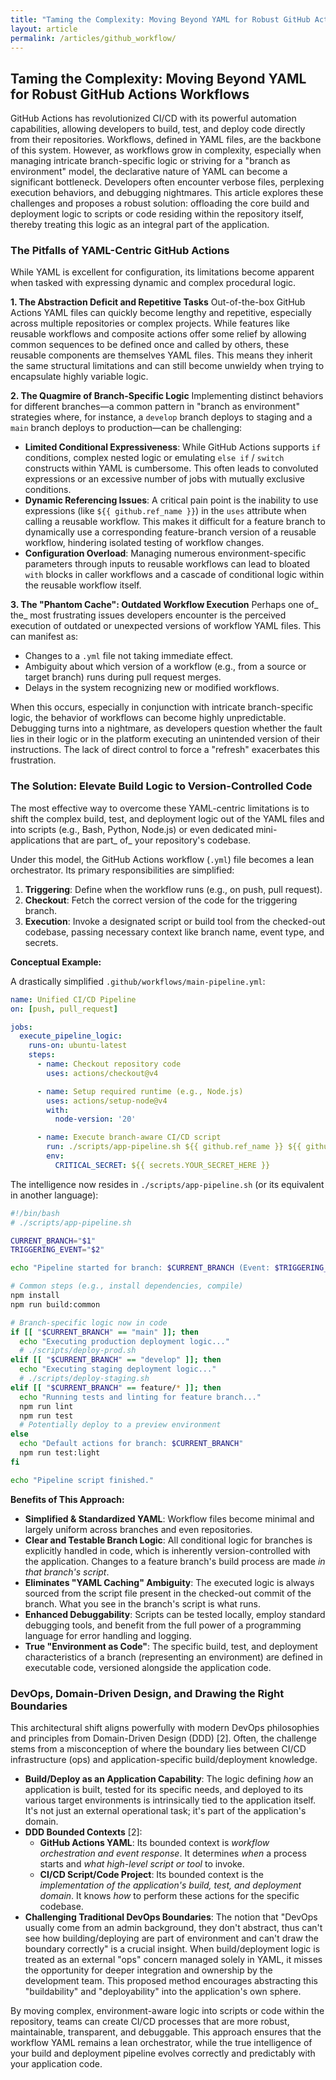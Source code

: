 ```yaml
---
title: "Taming the Complexity: Moving Beyond YAML for Robust GitHub Actions Workflows"
layout: article
permalink: /articles/github_workflow/
---
```


## Taming the Complexity: Moving Beyond YAML for Robust GitHub Actions Workflows

GitHub Actions has revolutionized CI/CD with its powerful automation capabilities, allowing developers to build, test, and deploy code directly from their repositories. Workflows, defined in YAML files, are the backbone of this system. However, as workflows grow in complexity, especially when managing intricate branch-specific logic or striving for a "branch as environment" model, the declarative nature of YAML can become a significant bottleneck. Developers often encounter verbose files, perplexing execution behaviors, and debugging nightmares. This article explores these challenges and proposes a robust solution: offloading the core build and deployment logic to scripts or code residing within the repository itself, thereby treating this logic as an integral part of the application.

### The Pitfalls of YAML-Centric GitHub Actions

While YAML is excellent for configuration, its limitations become apparent when tasked with expressing dynamic and complex procedural logic.

**1. The Abstraction Deficit and Repetitive Tasks**
Out-of-the-box GitHub Actions YAML files can quickly become lengthy and repetitive, especially across multiple repositories or complex projects. While features like reusable workflows and composite actions offer some relief by allowing common sequences to be defined once and called by others, these reusable components are themselves YAML files. This means they inherit the same structural limitations and can still become unwieldy when trying to encapsulate highly variable logic.

**2. The Quagmire of Branch-Specific Logic**
Implementing distinct behaviors for different branches—a common pattern in "branch as environment" strategies where, for instance, a `develop` branch deploys to staging and a `main` branch deploys to production—can be challenging:
*   **Limited Conditional Expressiveness**: While GitHub Actions supports `if` conditions, complex nested logic or emulating `else if` / `switch` constructs within YAML is cumbersome. This often leads to convoluted expressions or an excessive number of jobs with mutually exclusive conditions.
*   **Dynamic Referencing Issues**: A critical pain point is the inability to use expressions (like `${{ github.ref_name }}`) in the `uses` attribute when calling a reusable workflow. This makes it difficult for a feature branch to dynamically use a corresponding feature-branch version of a reusable workflow, hindering isolated testing of workflow changes.
*   **Configuration Overload**: Managing numerous environment-specific parameters through inputs to reusable workflows can lead to bloated `with` blocks in caller workflows and a cascade of conditional logic within the reusable workflow itself.

**3. The "Phantom Cache": Outdated Workflow Execution**
Perhaps one of_ the_ most frustrating issues developers encounter is the perceived execution of outdated or unexpected versions of workflow YAML files. This can manifest as:
*   Changes to a `.yml` file not taking immediate effect.
*   Ambiguity about which version of a workflow (e.g., from a source or target branch) runs during pull request merges.
*   Delays in the system recognizing new or modified workflows.

When this occurs, especially in conjunction with intricate branch-specific logic, the behavior of workflows can become highly unpredictable. Debugging turns into a nightmare, as developers question whether the fault lies in their logic or in the platform executing an unintended version of their instructions. The lack of direct control to force a "refresh" exacerbates this frustration.

### The Solution: Elevate Build Logic to Version-Controlled Code

The most effective way to overcome these YAML-centric limitations is to shift the complex build, test, and deployment logic out of the YAML files and into scripts (e.g., Bash, Python, Node.js) or even dedicated mini-applications that are part_ of_ your repository's codebase.

Under this model, the GitHub Actions workflow (`.yml`) file becomes a lean orchestrator. Its primary responsibilities are simplified:
1.  **Triggering**: Define when the workflow runs (e.g., on push, pull request).
2.  **Checkout**: Fetch the correct version of the code for the triggering branch.
3.  **Execution**: Invoke a designated script or build tool from the checked-out codebase, passing necessary context like branch name, event type, and secrets.

**Conceptual Example:**

A drastically simplified `.github/workflows/main-pipeline.yml`:
```yaml
name: Unified CI/CD Pipeline
on: [push, pull_request]

jobs:
  execute_pipeline_logic:
    runs-on: ubuntu-latest
    steps:
      - name: Checkout repository code
        uses: actions/checkout@v4

      - name: Setup required runtime (e.g., Node.js)
        uses: actions/setup-node@v4
        with:
          node-version: '20'

      - name: Execute branch-aware CI/CD script
        run: ./scripts/app-pipeline.sh ${{ github.ref_name }} ${{ github.event_name }}
        env:
          CRITICAL_SECRET: ${{ secrets.YOUR_SECRET_HERE }}
```

The intelligence now resides in `./scripts/app-pipeline.sh` (or its equivalent in another language):
```bash
#!/bin/bash
# ./scripts/app-pipeline.sh

CURRENT_BRANCH="$1"
TRIGGERING_EVENT="$2"

echo "Pipeline started for branch: $CURRENT_BRANCH (Event: $TRIGGERING_EVENT)"

# Common steps (e.g., install dependencies, compile)
npm install
npm run build:common

# Branch-specific logic now in code
if [[ "$CURRENT_BRANCH" == "main" ]]; then
  echo "Executing production deployment logic..."
  # ./scripts/deploy-prod.sh
elif [[ "$CURRENT_BRANCH" == "develop" ]]; then
  echo "Executing staging deployment logic..."
  # ./scripts/deploy-staging.sh
elif [[ "$CURRENT_BRANCH" == feature/* ]]; then
  echo "Running tests and linting for feature branch..."
  npm run lint
  npm run test
  # Potentially deploy to a preview environment
else
  echo "Default actions for branch: $CURRENT_BRANCH"
  npm run test:light
fi

echo "Pipeline script finished."
```

**Benefits of This Approach:**
*   **Simplified & Standardized YAML**: Workflow files become minimal and largely uniform across branches and even repositories.
*   **Clear and Testable Branch Logic**: All conditional logic for branches is explicitly handled in code, which is inherently version-controlled with the application. Changes to a feature branch's build process are made *in that branch's script*.
*   **Eliminates "YAML Caching" Ambiguity**: The executed logic is always sourced from the script file present in the checked-out commit of the branch. What you see in the branch's script is what runs.
*   **Enhanced Debuggability**: Scripts can be tested locally, employ standard debugging tools, and benefit from the full power of a programming language for error handling and logging.
*   **True "Environment as Code"**: The specific build, test, and deployment characteristics of a branch (representing an environment) are defined in executable code, versioned alongside the application code.

### DevOps, Domain-Driven Design, and Drawing the Right Boundaries

This architectural shift aligns powerfully with modern DevOps philosophies and principles from Domain-Driven Design (DDD) [2]. Often, the challenge stems from a misconception of where the boundary lies between CI/CD infrastructure (ops) and application-specific build/deployment knowledge.

*   **Build/Deploy as an Application Capability**: The logic defining *how* an application is built, tested for its specific needs, and deployed to its various target environments is intrinsically tied to the application itself. It's not just an external operational task; it's part of the application's domain.
*   **DDD Bounded Contexts** [2]:
    *   **GitHub Actions YAML**: Its bounded context is *workflow orchestration and event response*. It determines *when* a process starts and *what high-level script or tool* to invoke.
    *   **CI/CD Script/Code Project**: Its bounded context is the *implementation of the application's build, test, and deployment domain*. It knows *how* to perform these actions for the specific codebase.
*   **Challenging Traditional DevOps Boundaries**: The notion that "DevOps usually come from an admin background, they don't abstract, thus can't see how building/deploying are part of environment and can't draw the boundary correctly" is a crucial insight. When build/deployment logic is treated as an external "ops" concern managed solely in YAML, it misses the opportunity for deeper integration and ownership by the development team. This proposed method encourages abstracting this "buildability" and "deployability" into the application's own sphere.

By moving complex, environment-aware logic into scripts or code within the repository, teams can create CI/CD processes that are more robust, maintainable, transparent, and debuggable. This approach ensures that the workflow YAML remains a lean orchestrator, while the true intelligence of your build and deployment pipeline evolves correctly and predictably with your application code.
